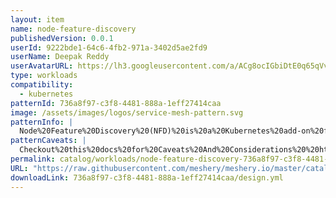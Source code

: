 ```yaml
---
layout: item
name: node-feature-discovery
publishedVersion: 0.0.1
userId: 9222bde1-64c6-4fb2-971a-3402d5ae2fd9
userName: Deepak Reddy
userAvatarURL: https://lh3.googleusercontent.com/a/ACg8ocIGbiDtE0q65qVvAUdzHw8Qky81rM0kSAknIqbgysfDCw=s96-c
type: workloads
compatibility:
  - kubernetes
patternId: 736a8f97-c3f8-4481-888a-1eff27414caa
image: /assets/images/logos/service-mesh-pattern.svg
patternInfo: |
  Node%20Feature%20Discovery%20(NFD)%20is%20a%20Kubernetes%20add-on%20for%20detecting%20hardware%20features%20and%20system%20configuration.%20Detected%20features%20are%20advertised%20as%20node%20labels.%20NFD%20provides%20flexible%20configuration%20and%20extension%20points%20for%20a%20wide%20range%20of%20vendor%20and%20application%20specific%20node%20labeling%20needs.
patternCaveats: |
  Checkout%20this%20docs%20for%20Caveats%20And%20Considerations%20%20https%3A%2F%2Fkubernetes-sigs.github.io%2Fnode-feature-discovery%2Fv0.16%2Fget-started%2Fintroduction.html
permalink: catalog/workloads/node-feature-discovery-736a8f97-c3f8-4481-888a-1eff27414caa.html
URL: "https://raw.githubusercontent.com/meshery/meshery.io/master/catalog/736a8f97-c3f8-4481-888a-1eff27414caa/0.0.1/design.yml"
downloadLink: 736a8f97-c3f8-4481-888a-1eff27414caa/design.yml
---
```

